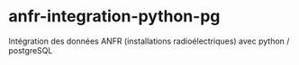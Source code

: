 # anfr-integration-python-pg
Intégration des données ANFR (installations radioélectriques) avec python / postgreSQL
